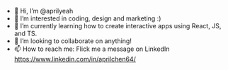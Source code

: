 - 👋 Hi, I’m @aprilyeah
- 👀 I’m interested in coding, design and marketing :)
- 🌱 I’m currently learning how to create interactive apps using React, JS, and TS.
- 💞️ I’m looking to collaborate on anything!
- 📫 How to reach me: Flick me a message on LinkedIn https://www.linkedin.com/in/aprilchen64/ 

<!---
aprilyeah/aprilyeah is a ✨ special ✨ repository because its `README.md` (this file) appears on your GitHub profile.
You can click the Preview link to take a look at your changes.
--->

